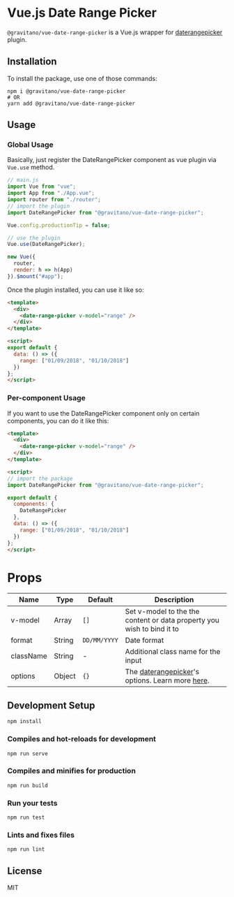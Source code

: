 # Vue.js Date Range Picker

`@gravitano/vue-date-range-picker` is a Vue.js wrapper for [daterangepicker](http://www.daterangepicker.com) plugin.

## Installation

To install the package, use one of those commands:

```
npm i @gravitano/vue-date-range-picker
# OR
yarn add @gravitano/vue-date-range-picker
```

## Usage

### Global Usage

Basically, just register the DateRangePicker component as vue plugin via `Vue.use` method.

```js
// main.js
import Vue from "vue";
import App from "./App.vue";
import router from "./router";
// import the plugin
import DateRangePicker from "@gravitano/vue-date-range-picker";

Vue.config.productionTip = false;

// use the plugin
Vue.use(DateRangePicker);

new Vue({
  router,
  render: h => h(App)
}).$mount("#app");
```

Once the plugin installed, you can use it like so:

```html
<template>
  <div>
    <date-range-picker v-model="range" />
  </div>
</template>

<script>
export default {
  data: () => ({
    range: ["01/09/2018", "01/10/2018"]
  })
};
</script>
```

### Per-component Usage

If you want to use the DateRangePicker component only on certain components, you can do it like this:

```html
<template>
  <div>
    <date-range-picker v-model="range" />
  </div>
</template>

<script>
// import the package
import DateRangePicker from "@gravitano/vue-date-range-picker";

export default {
  components: {
    DateRangePicker
  },
  data: () => ({
    range: ["01/09/2018", "01/10/2018"]
  })
};
</script>

```

# Props

| Name      | Type   | Default      | Description                                                                                                                  |
| --------- | ------ | ------------ | ---------------------------------------------------------------------------------------------------------------------------- |
| v-model   | Array  | `[]`         | Set v-model to the the content or data property you wish to bind it to                                                       |
| format    | String | `DD/MM/YYYY` | Date format                                                                                                                  |
| className | String | -            | Additional class name for the input                                                                                          |
| options   | Object | `{}`         | The [daterangepicker](http://www.daterangepicker.com)'s options. Learn more [here](http://www.daterangepicker.com/#options). |

## Development Setup

```
npm install
```

### Compiles and hot-reloads for development

```
npm run serve
```

### Compiles and minifies for production

```
npm run build
```

### Run your tests

```
npm run test
```

### Lints and fixes files

```
npm run lint
```

## License

MIT
